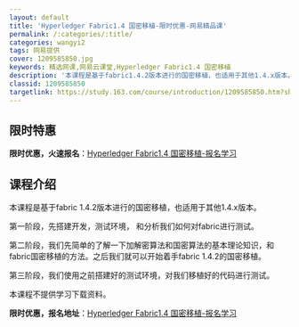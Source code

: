 ```yaml
---
layout: default
title: 'Hyperledger Fabric1.4 国密移植-限时优惠-网易精品课'
permalink: /:categories/:title/
categories: wangyi2
tags: 网易提供
cover: 1209585850.jpg
keywords: 精选网课,网易云课堂,Hyperledger Fabric1.4 国密移植
description: '本课程是基于fabric1.4.2版本进行的国密移植，也适用于其他1.4.x版本。第一阶段，先搭建开发，测试环境，和分析'
classid: 1209585850
targetlink: https://study.163.com/course/introduction/1209585850.htm?share=1&shareId=1025206652&utm_campaign=share&utm_medium=iphoneShare&utm_source=&utm_u=1025206652
---
```


## 限时特惠

**限时优惠，火速报名**：[Hyperledger Fabric1.4 国密移植-报名学习](https://study.163.com/course/introduction/1209585850.htm?share=1&shareId=1025206652&utm_campaign=share&utm_medium=iphoneShare&utm_source=&utm_u=1025206652)

## 课程介绍

本课程是基于fabric 1.4.2版本进行的国密移植，也适用于其他1.4.x版本。



第一阶段，先搭建开发，测试环境， 和分析我们如何对fabric进行测试。



第二阶段，我们先简单的了解一下加解密算法和国密算法的基本理论知识，和fabric国密移植的方法。之后我们就可以开始着手fabric 1.4.2的国密移植。



第三阶段，我们使用之前搭建好的测试环境，对我们移植好的代码进行测试。



本课程不提供学习下载资料。

**限时优惠，报名地址**：[Hyperledger Fabric1.4 国密移植-报名学习](https://study.163.com/course/introduction/1209585850.htm?share=1&shareId=1025206652&utm_campaign=share&utm_medium=iphoneShare&utm_source=&utm_u=1025206652)

